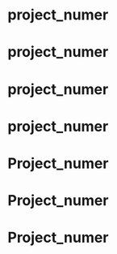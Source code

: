 # project_numer
# project_numer
# project_numer
# project_numer
# Project_numer
# Project_numer
# Project_numer
